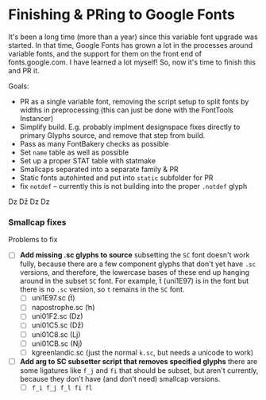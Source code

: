 # Finishing & PRing to Google Fonts

It's been a long time (more than a year) since this variable font upgrade was started. In that time, Google Fonts has grown a lot in the processes around variable fonts, and the support for them on the front end of fonts.google.com. I have learned a lot myself! So, now it's time to finish this and PR it.

Goals:
- PR as a single variable font, removing the script setup to split fonts by widths in preprocessing (this can just be done with the FontTools Instancer)
- Simplify build. E.g. probably implment designspace fixes directly to primary Glyphs source, and remove that step from build.
- Pass as many FontBakery checks as possible
- Set `name` table as well as possible 
- Set up a proper STAT table with statmake
- Smallcaps separated into a separate family & PR
- Static fonts autohinted and put into `static` subfolder for PR
- fix `notdef` – currently this is not building into the proper `.notdef` glyph


Dz ǅ ǲ Dz


### Smallcap fixes

Problems to fix
- [ ] **Add missing .sc glyphs to source** subsetting the `SC` font doesn't work fully, because there are a few component glyphs that don't yet have `.sc` versions, and therefore, the lowercase bases of these end up hanging around in the subset `SC` font. For example, ẗ (uni1E97) is in the font but there is no `.sc` version, so `t` remains in the `SC` font.
  - [ ] uni1E97.sc (ẗ)
  - [ ] napostrophe.sc (ŉ)
  - [ ] uni01F2.sc (ǲ)
  - [ ] uni01C5.sc (ǅ)
  - [ ] uni01C8.sc (ǈ)
  - [ ] uni01CB.sc (ǋ)
  - [ ] kgreenlandic.sc (just the normal `k.sc`, but needs a unicode to work)
- [ ] **Add arg to SC subsetter script that removes specified glyphs** there are some ligatures like `f_j` and `fi` that should be subset, but aren't currently, because they don't have (and don't need) smallcap versions.
  - [ ] `f_i f_j f_l fi fl`